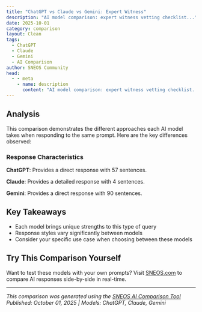 ```yaml
---
title: "ChatGPT vs Claude vs Gemini: Expert Witness"
description: "AI model comparison: expert witness vetting checklist..."
date: 2025-10-01
category: comparison
layout: Clean
tags:
  - ChatGPT
  - Claude
  - Gemini
  - AI Comparison
author: SNEOS Community
head:
  - - meta
    - name: description
      content: "AI model comparison: expert witness vetting checklist..."
---
```


<ChatComparison
  title="ChatGPT vs Claude vs Gemini: Expert Witness"
  prompt="expert witness vetting checklist"
  :responses='{
    "ChatGPT": "Certainly! Below is a comprehensive **Expert Witness Vetting Checklist** designed to help attorneys, legal teams, or firms evaluate and select qualified expert witnesses for litigation:\n\n---\n\n### Expert Witness Vetting Checklist\n\n#### 1. **Qualifications \u0026 Credentials**\n- Verify educational background (degrees, certifications) relevant to the field.\n- Confirm professional licenses and current standing with licensing boards.\n- Review professional certifications, awards, or recognitions.\n- Evaluate membership and participation in relevant professional associations.\n- Assess specialized training or continuing education in subject matter.\n\n#### 2. **Experience**\n- Assess years of professional experience in the relevant field.\n- Review prior expert witness or consulting experience in similar cases.\n- Evaluate familiarity with the jurisdiction\u2019s court system and legal standards.\n- Examine prior testimony in depositions and trial for clarity and credibility.\n- Consider experience with the type of litigation (e.g., civil, criminal, patent).\n\n#### 3. **Reputation and Credibility**\n- Check references from attorneys, clients, or colleagues.\n- Investigate any prior issues such as sanctions, disciplinary actions, or disqualifications as an expert.\n- Review publications, articles, or books authored by the expert.\n- Examine media appearances or lectures that establish authority.\n- Assess impartiality and potential conflicts of interest.\n\n#### 4. **Communication Skills**\n- Evaluate ability to clearly explain complex technical concepts in layman\u2019s terms.\n- Review sample reports, affidavits, or prior expert witness statements.\n- Seek out video or audio recordings of courtroom testimony or presentations.\n- Assess demeanor and professionalism during interviews or mock examinations.\n\n#### 5. **Availability and Commitment**\n- Confirm availability for the timeline required by the case.\n- Assess willingness to undergo deposition and testify in court if needed.\n- Clarify fees and billing arrangements, including retainer, hourly rates, and travel expenses.\n- Confirm geographic location and travel willingness if courtroom appearances are required.\n\n#### 6. **Work Product Quality**\n- Review sample expert reports for thoroughness, clarity, and adherence to relevant standards.\n- Verify methodology and scientific or technical basis for opinions.\n- Ensure opinions are well-reasoned, supported by evidence, and consistent with current industry standards.\n- Assess ability to prepare exhibits and demonstrative evidence to support testimony.\n\n#### 7. **Legal Compatibility**\n- Check for understanding of applicable legal standards (e.g., Daubert, Frye).\n- Confirm experience working with attorneys and responding to legal challenges.\n- Evaluate flexibility in adapting testimony based on case developments.\n- Ensure no advocacy bias; maintains role as an objective expert.\n\n#### 8. **Conflict of Interest Check**\n- Investigate any past relationships with parties, counsel, or issues in the case.\n- Review financial interests related to the case or involved parties.\n- Determine if they have provided prior opinions adverse to the client.\n\n#### 9. **Trial Performance**\n- Assess credibility and effectiveness under cross-examination.\n- Seek feedback from attorneys who have used the expert in trials.\n- Confirm courtroom demeanor is professional and composed.\n- Verify that expert\u2019s testimony has been accepted by judges or excluded.\n\n---\n\n### Additional Notes:\n- Consider conducting a **mock direct and cross-examination** to evaluate the expert\u2019s performance.\n- Use this checklist as a guide but tailor criteria to the specific needs of your case.\n- Document findings and maintain updated profiles of experts for quick reference.\n\n---\n\nIf you want, I can also provide specialized checklists tailored to certain fields such as medical, engineering, financial, or forensic expert witnesses. Would you like that?",
    "Claude": "# Expert Witness Vetting Checklist\n\n## Professional Qualifications \u0026 Credentials\n\n### Education \u0026 Training\n- [ ] Relevant degrees and certifications\n- [ ] Accreditation from recognized professional bodies\n- [ ] Continuing education and professional development\n- [ ] Specialized training in subject matter area\n\n### Experience \u0026 Expertise\n- [ ] Years of relevant professional experience\n- [ ] Specific experience in the subject matter of the case\n- [ ] Current vs. outdated expertise\n- [ ] Hands-on practical experience vs. theoretical knowledge only\n- [ ] Management or supervisory experience in relevant field\n\n## Professional Standing\n\n### Current Position \u0026 Employment\n- [ ] Current job title and responsibilities\n- [ ] Employer reputation and standing\n- [ ] Length of current employment\n- [ ] Professional references and recommendations\n\n### Professional History\n- [ ] Career progression and consistency\n- [ ] Any gaps in employment history\n- [ ] Reason for job changes\n- [ ] History of professional achievements and recognition\n\n## Expert Witness Experience\n\n### Testimony History\n- [ ] Number of times testified as expert witness\n- [ ] Types of cases and subject matters\n- [ ] Courts and jurisdictions where testified\n- [ ] Ratio of plaintiff vs. defense work\n- [ ] Frequency of testimony (professional witness concerns)\n\n### Performance Record\n- [ ] Outcomes of cases where testified\n- [ ] Any instances of testimony being excluded or limited\n- [ ] Judicial comments on testimony quality\n- [ ] Opposing counsel challenges and responses\n\n## Potential Red Flags\n\n### Credibility Issues\n- [ ] Any professional disciplinary actions\n- [ ] Malpractice claims or settlements\n- [ ] Criminal history or ethical violations\n- [ ] Bankruptcy or significant financial issues\n- [ ] History of contradictory testimony\n\n### Bias \u0026 Conflicts\n- [ ] Financial interest in case outcome\n- [ ] Personal relationships with parties\n- [ ] Previous involvement with opposing parties\n- [ ] Strong advocacy positions that may affect objectivity\n- [ ] Exclusive work for one side (plaintiff or defense)\n\n## Communication \u0026 Presentation Skills\n\n### Written Communication\n- [ ] Quality of written reports and opinions\n- [ ] Ability to explain complex concepts clearly\n- [ ] Professional presentation of materials\n- [ ] Timeliness in producing required documents\n\n### Oral Communication\n- [ ] Speaking ability and clarity\n- [ ] Ability to handle cross-examination\n- [ ] Professional demeanor and appearance\n- [ ] Ability to connect with jury/judge\n- [ ] Handling of hostile questioning\n\n## Technical Competence\n\n### Subject Matter Knowledge\n- [ ] Current understanding of relevant field\n- [ ] Familiarity with industry standards and practices\n- [ ] Knowledge of relevant regulations and laws\n- [ ] Understanding of opposing viewpoints\n\n### Analytical Skills\n- [ ] Methodology used in forming opinions\n- [ ] Quality of data analysis and interpretation\n- [ ] Ability to distinguish facts from opinions\n- [ ] Recognition of limitations in analysis\n\n## Practical Considerations\n\n### Availability \u0026 Logistics\n- [ ] Schedule availability for case timeline\n- [ ] Geographic location and travel requirements\n- [ ] Health and personal circumstances affecting availability\n- [ ] Competing professional commitments\n\n### Fee Structure\n- [ ] Hourly rates for different activities\n- [ ] Retainer requirements\n- [ ] Additional costs (travel, materials, etc.)\n- [ ] Payment terms and billing practices\n- [ ] Total estimated case cost\n\n## Background Investigation\n\n### Public Records Review\n- [ ] Professional licensing records\n- [ ] Court records and litigation history\n- [ ] Academic transcripts and credentials verification\n- [ ] Social media and online presence review\n- [ ] News articles and professional publications\n\n### Reference Checks\n- [ ] Professional colleagues and supervisors\n- [ ] Previous attorneys who retained expert\n- [ ] Academic references if applicable\n- [ ] Industry peers and associates\n\n## Case-Specific Evaluation\n\n### Relevance to Case\n- [ ] Direct relevance of expertise to case issues\n- [ ] Ability to address specific legal questions\n- [ ] Understanding of case facts and circumstances\n- [ ] Availability of better-qualified alternatives\n\n### Strategic Fit\n- [ ] Compatibility with case theory\n- [ ] Ability to withstand expected challenges\n- [ ] Complement to other expert witnesses\n- [ ] Overall contribution to case presentation\n\n## Documentation \u0026 Final Steps\n\n### Documentation Review\n- [ ] CV/resume accuracy verification\n- [ ] Publications and research review\n- [ ] Professional portfolio assessment\n- [ ] Sample reports and testimony transcripts\n\n### Final Vetting Steps\n- [ ] In-person or video interview\n- [ ] Reference verification completion",
    "Gemini": "Okay, let\u0027s create a comprehensive expert witness vetting checklist. This checklist is designed to help you evaluate potential expert witnesses and ensure they are qualified, credible, and suitable for your case.\n\n**I. Initial Screening \u0026 Qualifications:**\n\n*   **[ ] Case Relevance:**\n    *   Does the expert\u0027s area of expertise directly relate to the key issues in the case?  Specify the exact issues.\n    *   What specific aspects of their expertise are relevant?\n    *   Are they qualified to address the specific facts and circumstances of *this* case?\n*   **[ ] Credentials and Education:**\n    *   Verify all degrees, licenses, certifications, and professional affiliations.  (Obtain copies of documentation)\n    *   Are their degrees from accredited institutions?\n    *   Are their licenses active and in good standing?  Check for disciplinary actions.\n    *   Do their credentials match the expertise required for the case?\n*   **[ ] Experience:**\n    *   Years of experience in the relevant field.\n    *   Specific experience applying their expertise to similar situations/cases.\n    *   Experience in research, development, or application related to the specific subject matter.\n    *   Practical experience vs. purely academic experience.  Which is more valuable for this case?\n*   **[ ] Publications and Presentations:**\n    *   Review publications (books, articles, journals) and presentations in the field.\n    *   Assess the quality and relevance of their publications. Are they peer-reviewed?  Are they well-regarded in the field?\n    *   Do their publications support the opinions they are likely to offer in the case?\n    *   Are they considered a thought leader or recognized authority in their field?\n*   **[ ] Testifying Experience:**\n    *   How many times have they testified as an expert witness?\n    *   What types of cases have they testified in (civil, criminal, administrative)?\n    *   What percentage of their time is spent on expert witness work?\n    *   Obtain transcripts of prior testimony, if possible (see below).\n*   **[ ] Bias/Conflicts of Interest:**\n    *   Disclose any potential conflicts of interest (e.g., relationships with parties, previous involvement in similar cases for the opposing side, financial interests).\n    *   Does their primary income source depend on expert witness work, potentially creating a bias?\n    *   Do they have any personal or professional relationships that could be perceived as biased?\n    *   Have they ever been disqualified as an expert in a previous case?\n*   **[ ] Daubert/Frye Standards:**\n    *   Does the expert\u0027s methodology meet the applicable Daubert (federal) or Frye (state) standards for admissibility of scientific evidence?  (This may require consulting with legal counsel)\n    *   Is the methodology generally accepted in the relevant scientific community?\n    *   Has the methodology been tested and subjected to peer review?\n    *   What is the known or potential error rate of the methodology?\n    *   Are there standards controlling the operation of the methodology?\n*   **[ ] Communication Skills:**\n    *   Ability to explain complex technical information in a clear, concise, and understandable manner to a judge and jury.\n    *   Comfort level with being questioned and challenged.\n    *   Professional demeanor and appearance.\n    *   Willingness to work with the legal team and adapt their testimony as needed.\n*   **[ ] Fee Structure:**\n    *   Understand their fee structure (hourly rate, retainer, expenses).\n    *   Obtain a written agreement outlining the scope of work and payment terms.\n    *   Are their fees reasonable and customary for experts in their field?\n\n**II. In-Depth Review \u0026 Analysis:**\n\n*   **[ ] Review Prior Testimony (Crucial):**\n    *   Obtain transcripts or recordings of prior testimony (from court records, legal databases, or other attorneys).\n    *   Analyze their previous testimony for:\n        *   Consistency with their current opinions.\n        *   Credibility and persuasiveness.\n        *   Vulnerability to cross-examination.\n        *   Adherence to ethical standards.\n        *   Any instances where their testimony was criticized or discredited.\n*   **[ ] Background Check:**\n    *   Consider a background check to verify credentials, identify potential issues, and assess their overall reputation.  (Use a reputable background check service).\n*   **[ ] Literature Review:**\n    *   Conduct a thorough review of their publications and other relevant literature in the field.\n    *   Compare their opinions to the prevailing scientific or technical consensus.\n    *   Identify any potential inconsistencies or weaknesses in their arguments.\n*   **[ ] Consultation with Other Experts:**\n    *   Consult with other experts in the field to assess the potential expert\u0027s reputation and qualifications.\n    *   Get feedback on their proposed methodology and opinions.\n    *   Identify any potential challenges to their testimony.\n*   **[ ] Case-Specific Analysis:**\n    *   Provide the expert with all relevant case documents and information.\n    *   Evaluate their understanding of the case facts and their ability to apply their expertise to the specific issues.\n    *   Discuss their preliminary opinions and the basis for those opinions.\n    *   Assess their willingness to consider alternative viewpoints and adjust their opinions as new information becomes available.\n\n**III. Interview and Evaluation:**\n\n*   **[ ] Interview the Expert:**\n    *   Conduct a thorough interview to assess their knowledge, experience, and communication skills.\n    *   Ask open-ended questions to encourage them to elaborate on their opinions and reasoning.\n    *   Challenge their assumptions and explore potential weaknesses in their arguments.\n    *   Evaluate their demeanor, confidence, and ability to handle pressure.\n*   **[ ] Hypothetical Scenarios:**\n    *   Present hypothetical scenarios to assess their ability to apply their expertise to different situations.\n    *   Evaluate their problem-solving skills and their ability to think on their feet.\n*   **[ ] Cross-Examination Simulation:**\n    *   Conduct a mock cross-examination to prepare the expert for trial.\n    *   Identify potential areas of vulnerability and develop strategies to address them.\n    *   Provide feedback on their performance and help them improve their testimony.\n\n**IV. Final Decision:**\n\n*   **[ ] Weigh the Pros and Cons:**\n    *   Carefully weigh the strengths and weaknesses of the expert.\n    *   Consider the expert\u0027s qualifications, experience, credibility, and communication skills.\n*   **[ ] Legal Counsel Approval:**\n    *   Discuss your decision with your legal counsel to ensure that the expert is a good fit for the case and that their testimony will be admissible in court.\n*   **[ ] Document Your Decision:**\n    *   Document your decision-making process, including the reasons for selecting or rejecting the expert.\n    *   This documentation can be helpful if your decision is challenged later on.\n\n**Key Considerations:**\n\n*   **Early Vetting:** Start the vetting process early in the case to allow ample time for thorough evaluation.\n*   **Budget:** Be mindful of your budget and the expert\u0027s fees.\n*   **Jurisdictional Rules:** Be aware of the specific rules of evidence in your jurisdiction regarding expert testimony.\n*   **Ongoing Communication:** Maintain open communication with the expert throughout the case to ensure that they are fully informed and prepared.\n*   **Ethical Considerations:**  Always adhere to ethical guidelines when working with expert witnesses.\n\n**Disclaimer:** This checklist is a guide and should not be considered legal advice. Consult with legal counsel for specific advice related to your case.  The complexity of expert vetting can vary greatly depending on the type of case and the nature of the expertise required. Good luck!\n"
  }'
  published-date="22:23"
/>

## Analysis

This comparison demonstrates the different approaches each AI model takes when responding to the same prompt. Here are the key differences observed:

### Response Characteristics

**ChatGPT**: Provides a direct response with 57 sentences. 

**Claude**: Provides a detailed response with 4 sentences. 

**Gemini**: Provides a direct response with 90 sentences. 

## Key Takeaways

- Each model brings unique strengths to this type of query
- Response styles vary significantly between models
- Consider your specific use case when choosing between these models

## Try This Comparison Yourself

Want to test these models with your own prompts? Visit [SNEOS.com](https://sneos.com) to compare AI responses side-by-side in real-time.

---

*This comparison was generated using the [SNEOS AI Comparison Tool](https://sneos.com)*
*Published: October 01, 2025 | Models: ChatGPT, Claude, Gemini*
